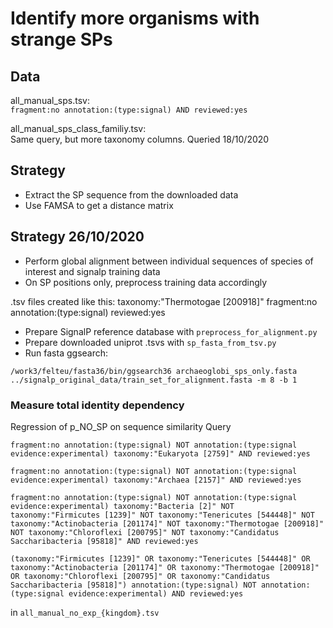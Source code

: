 # Identify more organisms with strange SPs

## Data

all_manual_sps.tsv:  
`fragment:no annotation:(type:signal) AND reviewed:yes`

all_manual_sps_class_familiy.tsv:  
Same query, but more taxonomy columns. Queried 18/10/2020

## Strategy

- Extract the SP sequence from the downloaded data
- Use FAMSA to get a distance matrix


## Strategy 26/10/2020

- Perform global alignment between individual sequences of species of interest and signalp training data
- On SP positions only, preprocess training data accordingly

.tsv files created like this:
taxonomy:"Thermotogae [200918]" fragment:no annotation:(type:signal) reviewed:yes





- Prepare SignalP reference database with `preprocess_for_alignment.py`
- Prepare downloaded uniprot .tsvs with `sp_fasta_from_tsv.py`
- Run fasta ggsearch:

`/work3/felteu/fasta36/bin/ggsearch36 archaeoglobi_sps_only.fasta ../signalp_original_data/train_set_for_alignment.fasta -m 8 -b 1`


### Measure total identity dependency
Regression of p_NO_SP on sequence similarity
Query

```
fragment:no annotation:(type:signal) NOT annotation:(type:signal evidence:experimental) taxonomy:"Eukaryota [2759]" AND reviewed:yes

fragment:no annotation:(type:signal) NOT annotation:(type:signal evidence:experimental) taxonomy:"Archaea [2157]" AND reviewed:yes

fragment:no annotation:(type:signal) NOT annotation:(type:signal evidence:experimental) taxonomy:"Bacteria [2]" NOT taxonomy:"Firmicutes [1239]" NOT taxonomy:"Tenericutes [544448]" NOT taxonomy:"Actinobacteria [201174]" NOT taxonomy:"Thermotogae [200918]" NOT taxonomy:"Chloroflexi [200795]" NOT taxonomy:"Candidatus Saccharibacteria [95818]" AND reviewed:yes

(taxonomy:"Firmicutes [1239]" OR taxonomy:"Tenericutes [544448]" OR taxonomy:"Actinobacteria [201174]" OR taxonomy:"Thermotogae [200918]" OR taxonomy:"Chloroflexi [200795]" OR taxonomy:"Candidatus Saccharibacteria [95818]") annotation:(type:signal) NOT annotation:(type:signal evidence:experimental) AND reviewed:yes
```

in `all_manual_no_exp_{kingdom}.tsv`